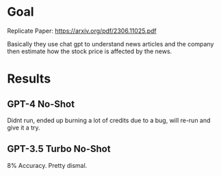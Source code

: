 # Goal

Replicate Paper: https://arxiv.org/pdf/2306.11025.pdf

Basically they use chat gpt to understand news articles and the company then estimate how the stock price is affected by the news.

# Results

## GPT-4 No-Shot

Didnt run, ended up burning a lot of credits due to a bug, will re-run and give it a try.

## GPT-3.5 Turbo No-Shot

8% Accuracy.
Pretty dismal.
